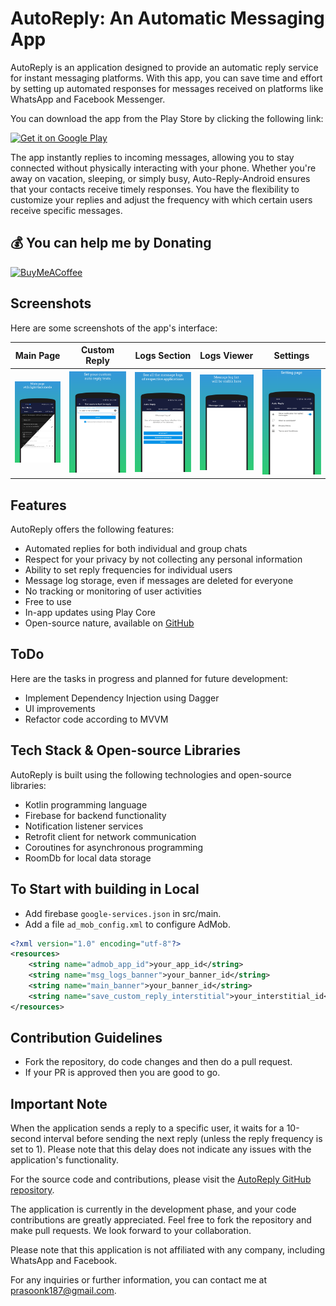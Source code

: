 # AutoReply: An Automatic Messaging App

AutoReply is an application designed to provide an automatic reply service for instant messaging platforms. With this app, you can save time and effort by setting up automated responses for messages received on platforms like WhatsApp and Facebook Messenger. 

You can download the app from the Play Store by clicking the following link:

<a href='https://play.google.com/store/apps/details?id=com.matrix.autoreply&pcampaignid=pcampaignidMKT-Other-global-all-co-prtnr-py-PartBadge-Mar2515-1'><img alt='Get it on Google Play' src='https://play.google.com/intl/en_us/badges/static/images/badges/en_badge_web_generic.png' height="60" /></a>

The app instantly replies to incoming messages, allowing you to stay connected without physically interacting with your phone. Whether you're away on vacation, sleeping, or simply busy, Auto-Reply-Android ensures that your contacts receive timely responses. You have the flexibility to customize your replies and adjust the frequency with which certain users receive specific messages.

## 💰 You can help me by Donating
[![BuyMeACoffee](https://img.shields.io/badge/Buy%20Me%20a%20Coffee-ffdd00?style=for-the-badge&logo=buy-me-a-coffee&logoColor=black)](https://buymeacoffee.com/prasoonk187)

## Screenshots

Here are some screenshots of the app's interface:

| Main Page                                                 | Custom Reply                                              | Logs Section                                      | Logs Viewer                                               | Settings                                                  |
|-----------------------------------------------------------|-----------------------------------------------------------|---------------------------------------------------|-----------------------------------------------------------|-----------------------------------------------------------|
| ![Screenshot 1](screenshots/screenshots/screenshot_1.png) | ![Screenshot 2](screenshots/screenshots/screenshot_2.png) | ![Screenshot 3](screenshots/screenshots/screenshot_3.png) | ![Screenshot 4](screenshots/screenshots/screenshot_4.png) | ![Screenshot 5](screenshots/screenshots/screenshot_5.png) |

## Features

AutoReply offers the following features:

- Automated replies for both individual and group chats
- Respect for your privacy by not collecting any personal information
- Ability to set reply frequencies for individual users
- Message log storage, even if messages are deleted for everyone
- No tracking or monitoring of user activities
- Free to use
- In-app updates using Play Core
- Open-source nature, available on [GitHub](https://www.github.com/it5prasoon/Auto-Reply-Android)

## ToDo

Here are the tasks in progress and planned for future development:

- Implement Dependency Injection using Dagger
- UI improvements
- Refactor code according to MVVM

## Tech Stack & Open-source Libraries

AutoReply is built using the following technologies and open-source libraries:

- Kotlin programming language
- Firebase for backend functionality
- Notification listener services
- Retrofit client for network communication
- Coroutines for asynchronous programming
- RoomDb for local data storage

## To Start with building in Local

- Add firebase ```google-services.json``` in src/main.
- Add a file ```ad_mob_config.xml``` to configure AdMob.
```xml
<?xml version="1.0" encoding="utf-8"?>
<resources>
    <string name="admob_app_id">your_app_id</string>
    <string name="msg_logs_banner">your_banner_id</string>
    <string name="main_banner">your_banner_id</string>
    <string name="save_custom_reply_interstitial">your_interstitial_id</string>
</resources>

```

## Contribution Guidelines

- Fork the repository, do code changes and then do a pull request.
- If your PR is approved then you are good to go.

## Important Note

When the application sends a reply to a specific user, it waits for a 10-second interval before sending the next reply (unless the reply frequency is set to 1). Please note that this delay does not indicate any issues with the application's functionality.

For the source code and contributions, please visit the [AutoReply GitHub repository](https://www.github.com/it5prasoon/Auto-Reply-Android).

The application is currently in the development phase, and your code contributions are greatly appreciated. Feel free to fork the repository and make pull requests. We look forward to your collaboration.

Please note that this application is not affiliated with any company, including WhatsApp and Facebook.

For any inquiries or further information, you can contact me at prasoonk187@gmail.com.
